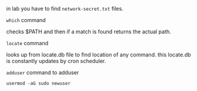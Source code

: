 in lab you have to find `network-secret.txt` files.

`which` command

checks $PATH and then if a match is found returns the actual path.

`locate` command

looks up from locate.db file to find location of any command. this locate.db is constantly updates by cron scheduler.

`adduser` command to adduser

`usermod -aG sudo newuser`

